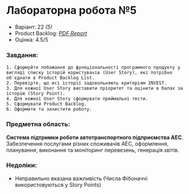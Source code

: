 # Лабораторна робота №5

- Варіант: 22 *(5)*
- Product Backlog: [*PDF Report*](./Report.pdf)
- Оцінка: 4.5/5

### Завдання:
    1. Сформуйте побажання до функціональності програмного продукту у вигляді списку історій користувачів (User Story), які потрібно об'єднати в Product Backlog List.
    2. Перевірте, що всі історії задовольняють критеріям INVEST.
    3. Для кожної User Story виставити пріоритет та оцінити в балах за історію (Story Point).
    4. Для кожної User Story сформувати приймальні тести.
    5. Сформувати Product Backlog.
    6. Оформити та захистити роботу. 


### Предметна область:
**Система підтримки роботи автотранспортного підприємства АЕС**. <br>
Забезпечення послугами різних споживачів АЕС, оформлення, планування, виконання та моніторинг перевезень, генерація звітів.

### Недоліки:
- Неправильно вказана важливість (Числа Фібоначчі використовуються у Story Points)